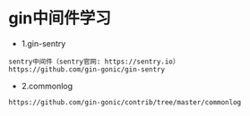 # gin中间件学习
- 1.gin-sentry
``` 
sentry中间件（sentry官网: https://sentry.io）
https://github.com/gin-gonic/gin-sentry
```
- 2.commonlog
``` 
https://github.com/gin-gonic/contrib/tree/master/commonlog
```